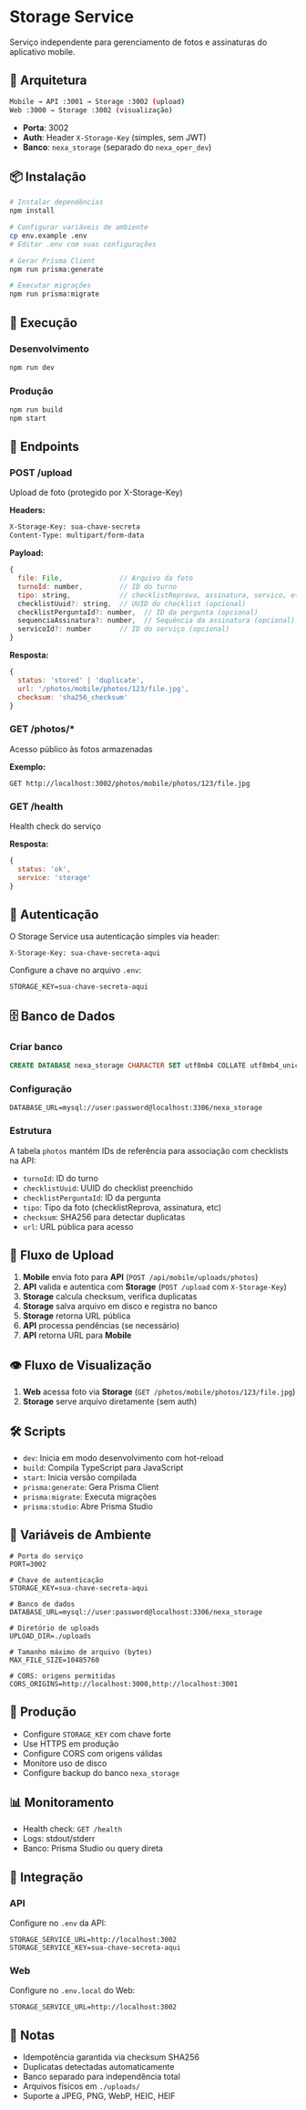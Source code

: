 # Storage Service

Serviço independente para gerenciamento de fotos e assinaturas do aplicativo mobile.

## 🎯 Arquitetura

```bash
Mobile → API :3001 → Storage :3002 (upload)
Web :3000 → Storage :3002 (visualização)
```

- **Porta**: 3002
- **Auth**: Header `X-Storage-Key` (simples, sem JWT)
- **Banco**: `nexa_storage` (separado do `nexa_oper_dev`)

## 📦 Instalação

```bash
# Instalar dependências
npm install

# Configurar variáveis de ambiente
cp env.example .env
# Editar .env com suas configurações

# Gerar Prisma Client
npm run prisma:generate

# Executar migrações
npm run prisma:migrate
```

## 🚀 Execução

### Desenvolvimento

```bash
npm run dev
```

### Produção

```bash
npm run build
npm start
```

## 📝 Endpoints

### POST /upload

Upload de foto (protegido por X-Storage-Key)

**Headers:**

```bash
X-Storage-Key: sua-chave-secreta
Content-Type: multipart/form-data
```

**Payload:**

```javascript
{
  file: File,              // Arquivo da foto
  turnoId: number,         // ID do turno
  tipo: string,            // checklistReprova, assinatura, servico, etc
  checklistUuid?: string,  // UUID do checklist (opcional)
  checklistPerguntaId?: number,  // ID da pergunta (opcional)
  sequenciaAssinatura?: number,  // Sequência da assinatura (opcional)
  servicoId?: number       // ID do serviço (opcional)
}
```

**Resposta:**

```javascript
{
  status: 'stored' | 'duplicate',
  url: '/photos/mobile/photos/123/file.jpg',
  checksum: 'sha256_checksum'
}
```

### GET /photos/\*

Acesso público às fotos armazenadas

**Exemplo:**

```link
GET http://localhost:3002/photos/mobile/photos/123/file.jpg
```

### GET /health

Health check do serviço

**Resposta:**

```javascript
{
  status: 'ok',
  service: 'storage'
}
```

## 🔐 Autenticação

O Storage Service usa autenticação simples via header:

```
X-Storage-Key: sua-chave-secreta-aqui
```

Configure a chave no arquivo `.env`:

```env
STORAGE_KEY=sua-chave-secreta-aqui
```

## 🗄️ Banco de Dados

### Criar banco

```sql
CREATE DATABASE nexa_storage CHARACTER SET utf8mb4 COLLATE utf8mb4_unicode_ci;
```

### Configuração

```env
DATABASE_URL=mysql://user:password@localhost:3306/nexa_storage
```

### Estrutura

A tabela `photos` mantém IDs de referência para associação com checklists na API:

- `turnoId`: ID do turno
- `checklistUuid`: UUID do checklist preenchido
- `checklistPerguntaId`: ID da pergunta
- `tipo`: Tipo da foto (checklistReprova, assinatura, etc)
- `checksum`: SHA256 para detectar duplicatas
- `url`: URL pública para acesso

## 🔄 Fluxo de Upload

1. **Mobile** envia foto para **API** (`POST /api/mobile/uploads/photos`)
2. **API** valida e autentica com **Storage** (`POST /upload` com `X-Storage-Key`)
3. **Storage** calcula checksum, verifica duplicatas
4. **Storage** salva arquivo em disco e registra no banco
5. **Storage** retorna URL pública
6. **API** processa pendências (se necessário)
7. **API** retorna URL para **Mobile**

## 👁️ Fluxo de Visualização

1. **Web** acessa foto via **Storage** (`GET /photos/mobile/photos/123/file.jpg`)
2. **Storage** serve arquivo diretamente (sem auth)

## 🛠️ Scripts

- `dev`: Inicia em modo desenvolvimento com hot-reload
- `build`: Compila TypeScript para JavaScript
- `start`: Inicia versão compilada
- `prisma:generate`: Gera Prisma Client
- `prisma:migrate`: Executa migrações
- `prisma:studio`: Abre Prisma Studio

## 🔧 Variáveis de Ambiente

```env
# Porta do serviço
PORT=3002

# Chave de autenticação
STORAGE_KEY=sua-chave-secreta-aqui

# Banco de dados
DATABASE_URL=mysql://user:password@localhost:3306/nexa_storage

# Diretório de uploads
UPLOAD_DIR=./uploads

# Tamanho máximo de arquivo (bytes)
MAX_FILE_SIZE=10485760

# CORS: origens permitidas
CORS_ORIGINS=http://localhost:3000,http://localhost:3001
```

## 🚀 Produção

- Configure `STORAGE_KEY` com chave forte
- Use HTTPS em produção
- Configure CORS com origens válidas
- Monitore uso de disco
- Configure backup do banco `nexa_storage`

## 📊 Monitoramento

- Health check: `GET /health`
- Logs: stdout/stderr
- Banco: Prisma Studio ou query direta

## 🔗 Integração

### API

Configure no `.env` da API:

```env
STORAGE_SERVICE_URL=http://localhost:3002
STORAGE_SERVICE_KEY=sua-chave-secreta-aqui
```

### Web

Configure no `.env.local` do Web:

```env
STORAGE_SERVICE_URL=http://localhost:3002
```

## 📝 Notas

- Idempotência garantida via checksum SHA256
- Duplicatas detectadas automaticamente
- Banco separado para independência total
- Arquivos físicos em `./uploads/`
- Suporte a JPEG, PNG, WebP, HEIC, HEIF
